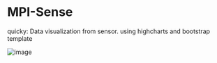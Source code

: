 # MPI-Sense
quicky: Data visualization from sensor. using highcharts and bootstrap template


![image](https://cloud.githubusercontent.com/assets/270808/13922382/4a6b05d8-ef7c-11e5-8b69-4577feea19cc.png)
